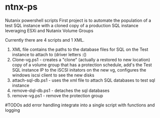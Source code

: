 # ntnx-ps
Nutanix powershell scripts
First project is to automate the population of a test SQL instance with a cloned copy of a production SQL instance leveraging ESXi and Nutanix Volume Groups

Currently there are 4 scripts and 1 XML.
1. XML file contains the paths to the database files for SQL on the Test instance to attach to (driver letters  :()
2. Clone-vg.ps1 - creates a "clone" (actually a restored to new location) copy of a volume group that has a protection schedule, add's the Test SQL instance IP to the iSCSI initators on the new vg, configures the windows iscsi client to see the new disks
3. attach-sql-db.ps1 - uses the xml file to attach SQL databases to test sql instance
4. remove-dql-db.ps1 - detaches the sql databases
5. remove-vg.ps1 - remove the protection group


#TODOs
add error handling
integrate into a single script with functions and logging
